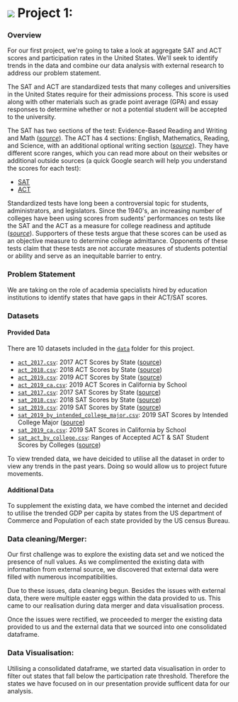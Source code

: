 # ![](https://ga-dash.s3.amazonaws.com/production/assets/logo-9f88ae6c9c3871690e33280fcf557f33.png) Project 1: 

### Overview

For our first project, we're going to take a look at aggregate SAT and ACT scores and participation rates in the United States. We'll seek to identify trends in the data and combine our data analysis with external research to address our problem statement.

The SAT and ACT are standardized tests that many colleges and universities in the United States require for their admissions process. This score is used along with other materials such as grade point average (GPA) and essay responses to determine whether or not a potential student will be accepted to the university.

The SAT has two sections of the test: Evidence-Based Reading and Writing and Math ([*source*](https://www.princetonreview.com/college/sat-sections)). The ACT has 4 sections: English, Mathematics, Reading, and Science, with an additional optional writing section ([*source*](https://www.act.org/content/act/en/products-and-services/the-act/scores/understanding-your-scores.html)). They have different score ranges, which you can read more about on their websites or additional outside sources (a quick Google search will help you understand the scores for each test):
* [SAT](https://collegereadiness.collegeboard.org/sat)
* [ACT](https://www.act.org/content/act/en.html)

Standardized tests have long been a controversial topic for students, administrators, and legislators. Since the 1940's, an increasing number of colleges have been using scores from sudents' performances on tests like the SAT and the ACT as a measure for college readiness and aptitude ([*source*](https://www.minotdailynews.com/news/local-news/2017/04/a-brief-history-of-the-sat-and-act/)). Supporters of these tests argue that these scores can be used as an objective measure to determine college admittance. Opponents of these tests claim that these tests are not accurate measures of students potential or ability and serve as an inequitable barrier to entry.

### Problem Statement

We are taking on the role of academia specialists hired by education institutions to identify states that have gaps in their ACT/SAT scores.

### Datasets

#### Provided Data

There are 10 datasets included in the [`data`](./data/) folder for this project. 

* [`act_2017.csv`](./data/act_2017.csv): 2017 ACT Scores by State ([source](https://blog.prepscholar.com/act-scores-by-state-averages-highs-and-lows))
* [`act_2018.csv`](./data/act_2018.csv): 2018 ACT Scores by State ([source](https://blog.prepscholar.com/act-scores-by-state-averages-highs-and-lows))
* [`act_2019.csv`](./data/act_2019.csv): 2019 ACT Scores by State ([source](https://blog.prepscholar.com/act-scores-by-state-averages-highs-and-lows))
* [`act_2019_ca.csv`](./data/act_2019_ca.csv): 2019 ACT Scores in California by School
* [`sat_2017.csv`](./data/sat_2017.csv): 2017 SAT Scores by State ([source](https://blog.collegevine.com/here-are-the-average-sat-scores-by-state/))
* [`sat_2018.csv`](./data/sat_2018.csv): 2018 SAT Scores by State ([source](https://blog.collegevine.com/here-are-the-average-sat-scores-by-state/))
* [`sat_2019.csv`](./data/sat_2019.csv): 2019 SAT Scores by State ([source](https://blog.prepscholar.com/average-sat-scores-by-state-most-recent))
* [`sat_2019_by_intended_college_major.csv`](./data/sat_2019_by_intended_college_major.csv): 2019 SAT Scores by Intended College Major ([source](https://reports.collegeboard.org/pdf/2019-total-group-sat-suite-assessments-annual-report.pdf))
* [`sat_2019_ca.csv`](./data/sat_2019_ca.csv): 2019 SAT Scores in California by School
* [`sat_act_by_college.csv`](./data/sat_act_by_college.csv): Ranges of Accepted ACT & SAT Student Scores by Colleges ([source](https://www.compassprep.com/college-profiles/))

To view trended data, we have deicided to utilise all the dataset in order to view any trends in the past years. Doing so would allow us to project future movements.

#### Additional Data

To supplement the existing data, we have combed the internet and decided to utilise the trended GDP per capita by states from the US department of Commerce and Population of each state provided by the US census Bureau.

### Data cleaning/Merger:

Our first challenge was to explore the existing data set and we noticed the presence of null values. As we complimented the existing data with information from external source, we discovered that external data were filled with numerous incompatibilities. 

Due to these issues, data cleaning begun. Besides the issues with external data, there were multiple easter eggs within the data provided to us. This came to our realisation during data merger and data visualisation process.

Once the issues were rectified, we proceeded to merger the existing data provided to us and the external data that we sourced into one consolidated dataframe.

### Data Visualisation:

Utilising a consolidated dataframe, we started data visualisation in order to filter out states that fall below the participation rate threshold. Therefore the states we have focused on in our presentation provide sufficent data for our analysis.
